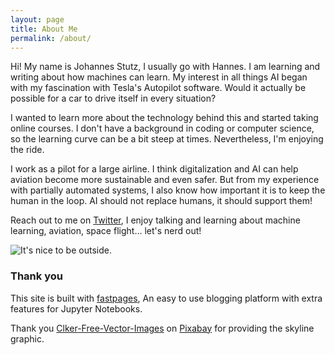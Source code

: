 ```yaml
---
layout: page
title: About Me
permalink: /about/
---
```


Hi! My name is Johannes Stutz, I usually go with Hannes. I am learning and writing about how machines can learn. My interest in all things AI began with my fascination with Tesla's Autopilot software. Would it actually be possible for a car to drive itself in every situation?

I wanted to learn more about the technology behind this and started taking online courses. I don't have a background in coding or computer science, so the learning curve can be a bit steep at times. Nevertheless, I'm enjoying the ride.

I work as a pilot for a large airline. I think digitalization and AI can help aviation become more sustainable and even safer. But from my experience with partially automated systems, I also know how important it is to keep the human in the loop. AI should not replace humans, it should support them!

Reach out to me on [Twitter](https://twitter.com/daflowjoe), I enjoy talking and learning about machine learning, aviation, space flight... let's nerd out!

![]({{site.baseurl}}/images/hannes.jpg "It's nice to be outside.")

### Thank you

This site is built with [fastpages](https://github.com/fastai/fastpages), An easy to use blogging platform with extra features for Jupyter Notebooks.

Thank you <a href="https://pixabay.com/de/users/clker-free-vector-images-3736/?utm_source=link-attribution&amp;utm_medium=referral&amp;utm_campaign=image&amp;utm_content=307382">Clker-Free-Vector-Images</a> on <a href="https://pixabay.com/de/?utm_source=link-attribution&amp;utm_medium=referral&amp;utm_campaign=image&amp;utm_content=307382">Pixabay</a> for providing the skyline graphic.